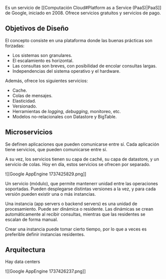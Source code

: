 Es un servicio de [[Computación Cloud#Platform as a Service (PaaS)|PaaS]] de Google, iniciado en 2008. Ofrece servicios gratuitos y servicios de pago.

## Objetivos de Diseño

El concepto consiste en una plataforma donde las buenas prácticas son forzadas:

- Los sistemas son granulares.
- El escalamiento es horizontal.
- Las consultas son breves, con posibilidad de encolar consultas largas.
- Independencias del sistema operativo y el hardware.

Además, ofrece los siguientes servicios:

- Cache.
- Colas de mensajes.
- Elasticidad.
- Versionado.
- Herramientas de *logging*, *debugging*, monitoreo, etc.
- Modelos no-relacionales con Datastore y BigTable.

## Microservicios

Se definen aplicaciones que pueden comunicarse entre sí. Cada aplicación tiene servicios, que pueden comunicarse entre sí.

A su vez, los servicios tienen su capa de caché, su capa de datastore, y un servicio de colas. Hoy en día, estos servicios se ofrecen por separado.

![[Google AppEngine 1737425829.png]]

Un servicio (módulo), que permite mantenerr unidad entre las operaciones soportadas. Pueden desplegarse distintas versiones a la vez, y para cada versión pueden existir una o más instancias.

Una instancia (app servers o backend servers) es una unidad de procesamiento. Puede ser dinámica o residente. Las dinámicas se crean automáticamente al recibir consultas, mientras que las residentes se escalan de forma manual.

Crear una instancia puede tomar cierto tiempo, por lo que a veces es preferible definir instancias residentes.

## Arquitectura

Hay data centers

![[Google AppEngine 1737426237.png]]
